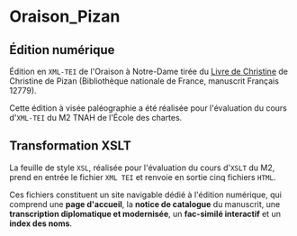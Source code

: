 # Oraison_Pizan
## Édition numérique
Édition en ```XML-TEI``` de l'Oraison à Notre-Dame tirée du [Livre de Christine](https://gallica.bnf.fr/ark:/12148/btv1b60001038) de Christine de Pizan (Bibliothèque nationale de France, manuscrit Français 12779). 

Cette édition à visée paléographie a été réalisée pour l'évaluation du cours d'```XML-TEI``` du M2 TNAH de l'École des chartes.

## Transformation XSLT
La feuille de style ```XSL```, réalisée pour l'évaluation du cours d'```XSLT``` du M2, prend en entrée le fichier ```XML TEI``` et renvoie en sortie cinq fichiers ```HTML```. 

Ces fichiers constituent un site navigable dédié à l'édition numérique, qui comprend une **page d'accueil**, la **notice de catalogue** du manuscrit, une **transcription diplomatique et modernisée**, un **fac-similé interactif** et un **index des noms**.
